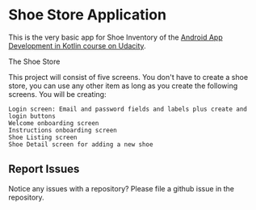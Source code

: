 # Shoe Store Application

This is the very basic app for Shoe Inventory of the [Android App Development in Kotlin course on Udacity](https://www.udacity.com/course/???).

The Shoe Store

This project will consist of five screens. You don't have to create a shoe store, you can use any other item as long as you create the following screens. You will be creating:

    Login screen: Email and password fields and labels plus create and login buttons
    Welcome onboarding screen
    Instructions onboarding screen
    Shoe Listing screen
    Shoe Detail screen for adding a new shoe


## Report Issues
Notice any issues with a repository? Please file a github issue in the repository.


